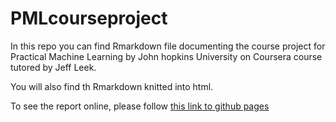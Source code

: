 # PMLcourseproject

In this repo you can find Rmarkdown file documenting the course project for Practical Machine Learning by John hopkins University on Coursera course tutored by Jeff Leek.

You will also find th Rmarkdown knitted into html.

To see the report online, please follow [this link to github pages](http://achudziak.github.io/PMLcourseproject/)